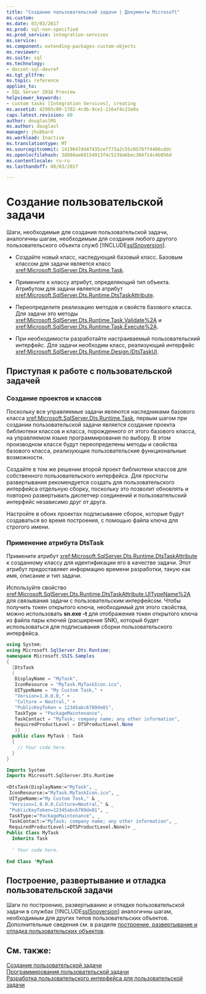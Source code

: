 ```yaml
---
title: "Создание пользовательской задачи | Документы Microsoft"
ms.custom: 
ms.date: 03/03/2017
ms.prod: sql-non-specified
ms.prod_service: integration-services
ms.service: 
ms.component: extending-packages-custom-objects
ms.reviewer: 
ms.suite: sql
ms.technology:
- docset-sql-devref
ms.tgt_pltfrm: 
ms.topic: reference
applies_to:
- SQL Server 2016 Preview
helpviewer_keywords:
- custom tasks [Integration Services], creating
ms.assetid: 42965c09-1782-4cdb-9ce1-216af4c23e0a
caps.latest.revision: 40
author: douglaslMS
ms.author: douglasl
manager: jhubbard
ms.workload: Inactive
ms.translationtype: MT
ms.sourcegitcommit: 1419847dd47435cef775a2c55c0578ff4406cddc
ms.openlocfilehash: 3d804ae69154913f4c5239a6bec304f14c4b856d
ms.contentlocale: ru-ru
ms.lasthandoff: 08/03/2017

---
```

# <a name="creating-a-custom-task"></a>Создание пользовательской задачи
  Шаги, необходимые для создания пользовательской задачи, аналогичны шагам, необходимым для создания любого другого пользовательского объекта служб [!INCLUDE[ssISnoversion](../../../includes/ssisnoversion-md.md)].  
  
-   Создайте новый класс, наследующий базовый класс. Базовым классом для задачи является класс <xref:Microsoft.SqlServer.Dts.Runtime.Task>.  
  
-   Примените к классу атрибут, определяющий тип объекта. Атрибутом для задачи является атрибут <xref:Microsoft.SqlServer.Dts.Runtime.DtsTaskAttribute>.  
  
-   Переопределите реализацию методов и свойств базового класса. Для задачи это методы <xref:Microsoft.SqlServer.Dts.Runtime.Task.Validate%2A> и <xref:Microsoft.SqlServer.Dts.Runtime.Task.Execute%2A>.  
  
-   При необходимости разработайте настраиваемый пользовательский интерфейс. Для задачи необходим класс, реализующий интерфейс <xref:Microsoft.SqlServer.Dts.Runtime.Design.IDtsTaskUI>.  
  
## <a name="getting-started-with-a-custom-task"></a>Приступая к работе с пользовательской задачей  
  
### <a name="creating-projects-and-classes"></a>Создание проектов и классов  
 Поскольку все управляемые задачи являются наследниками базового класса <xref:Microsoft.SqlServer.Dts.Runtime.Task>, первым шагом при создании пользовательской задачи является создание проекта библиотеки классов и класса, порожденного от этого базового класса, на управляемом языке программирования по выбору. В этом производном классе будут переопределены методы и свойства базового класса, реализующие пользовательские функциональные возможности.  
  
 Создайте в том же решении второй проект библиотеки классов для собственного пользовательского интерфейса. Для простоты развертывания рекомендуется создать для пользовательского интерфейса отдельную сборку, поскольку это позволит обновлять и повторно развертывать диспетчер соединений и пользовательский интерфейс независимо друг от друга.  
  
 Настройте в обоих проектах подписывание сборок, которые будут создаваться во время построения, с помощью файла ключа для строгого имени.  
  
### <a name="applying-the-dtstask-attribute"></a>Применение атрибута DtsTask  
 Примените атрибут <xref:Microsoft.SqlServer.Dts.Runtime.DtsTaskAttribute> к созданному классу для идентификации его в качестве задачи. Этот атрибут предоставляет информацию времени разработки, такую как имя, описание и тип задачи.  
  
 Используйте свойство <xref:Microsoft.SqlServer.Dts.Runtime.DtsTaskAttribute.UITypeName%2A> для связывания задачи с пользовательским интерфейсом. Чтобы получить токен открытого ключа, необходимый для этого свойства, можно использовать **sn.exe -t** для отображения токен открытого ключа из файла пары ключей (расширение SNK), который будет использоваться для подписывания сборки пользовательского интерфейса.  
  
```csharp  
using System;  
using Microsoft.SqlServer.Dts.Runtime;  
namespace Microsoft.SSIS.Samples  
{  
  [DtsTask  
  (  
   DisplayName = "MyTask",  
   IconResource = "MyTask.MyTaskIcon.ico",  
   UITypeName = "My Custom Task," +  
   "Version=1.0.0.0," +  
   "Culture = Neutral," +  
   "PublicKeyToken = 12345abc6789de01",  
   TaskType = "PackageMaintenance",  
   TaskContact = "MyTask; company name; any other information",  
   RequiredProductLevel = DTSProductLevel.None  
   )]  
  public class MyTask : Task  
  {  
    // Your code here.  
  }  
}  
```  
  
```vb  
Imports System  
Imports Microsoft.SqlServer.Dts.Runtime  
  
<DtsTask(DisplayName:="MyTask", _  
 IconResource:="MyTask.MyTaskIcon.ico", _  
 UITypeName:="My Custom Task," & _  
 "Version=1.0.0.0,Culture=Neutral," & _  
 "PublicKeyToken=12345abc6789de01", _  
 TaskType:="PackageMaintenance", _  
 TaskContact:="MyTask; company name; any other information", _  
 RequiredProductLevel:=DTSProductLevel.None)> _  
Public Class MyTask  
  Inherits Task  
  
  ' Your code here.  
  
End Class 'MyTask  
```  
  
## <a name="building-deploying-and-debugging-a-custom-task"></a>Построение, развертывание и отладка пользовательской задачи  
 Шаги по построению, развертыванию и отладке пользовательской задачи в службах [!INCLUDE[ssISnoversion](../../../includes/ssisnoversion-md.md)] аналогичны шагам, необходимым для других типов пользовательских объектов. Дополнительные сведения см. в разделе [построение, развертывание и отладка пользовательских объектов](../../../integration-services/extending-packages-custom-objects/building-deploying-and-debugging-custom-objects.md).  
  
## <a name="see-also"></a>См. также:  
 [Создание пользовательской задачи](../../../integration-services/extending-packages-custom-objects/task/creating-a-custom-task.md)   
 [Программирования пользовательской задачи](../../../integration-services/extending-packages-custom-objects/task/coding-a-custom-task.md)   
 [Разработка пользовательского интерфейса для пользовательской задачи](../../../integration-services/extending-packages-custom-objects/task/developing-a-user-interface-for-a-custom-task.md)  
  
  

